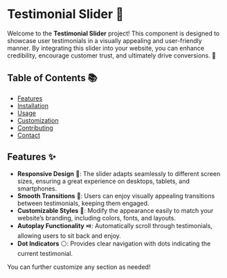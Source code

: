 # Testimonial Slider 🌟

Welcome to the **Testimonial Slider** project! This component is designed to showcase user testimonials in a visually appealing and user-friendly manner. By integrating this slider into your website, you can enhance credibility, encourage customer trust, and ultimately drive conversions. 🎉

## Table of Contents 📚
- [Features](#features)
- [Installation](#installation)
- [Usage](#usage)
- [Customization](#customization)
- [Contributing](#contributing)
- [Contact](#contact)

## Features ✨
- **Responsive Design** 📱: The slider adapts seamlessly to different screen sizes, ensuring a great experience on desktops, tablets, and smartphones.
- **Smooth Transitions** 🔄: Users can enjoy visually appealing transitions between testimonials, keeping them engaged.
- **Customizable Styles** 🎨: Modify the appearance easily to match your website’s branding, including colors, fonts, and layouts.
- **Autoplay Functionality** ⏯️: Automatically scroll through testimonials, allowing users to sit back and enjoy.
- **Dot Indicators** ⚪: Provides clear navigation with dots indicating the current testimonial.


You can further customize any section as needed!
